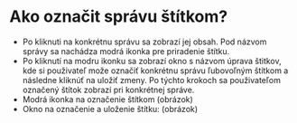 # Ako označit správu štítkom?
-	Po kliknuti na konkrétnu správu sa zobrazí jej obsah. Pod názvom správy sa nachádza modrá ikonka pre priradenie štítku. 
-	Po kliknutí na modru ikonku sa zobrazí okno s názvom úprava štitkov, kde si použivateľ može označiť konkrétnu správu ľubovoľným štítkom a následne kliknúť na uložiť zmeny.
Po týchto krokoch sa použivateľom označený štítok zobrazí pri konkrétnej správe.
   - Modrá ikonka na označenie štítkom (obrázok)
   - Okno na označenie a uloženie štítku: (obrázok)